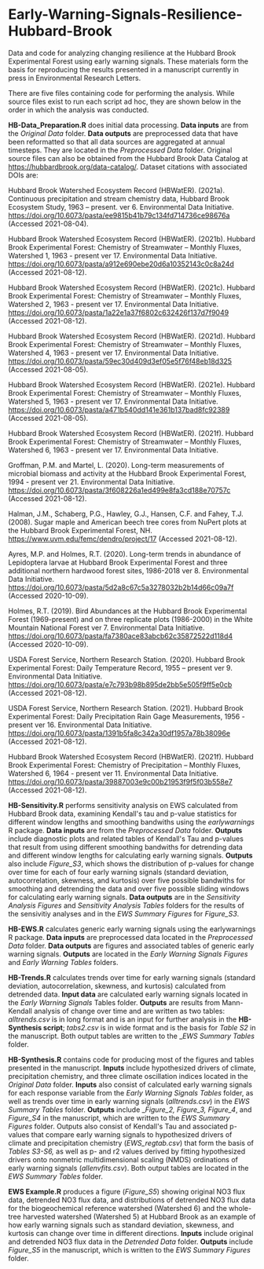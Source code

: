 # Early-Warning-Signals-Resilience-Hubbard-Brook
Data and code for analyzing changing resilience at the Hubbard Brook Experimental Forest using early warning signals. These materials form the basis for reproducing the results presented in a manuscript currently in press in Environmental Research Letters.

There are five files containing code for performing the analysis. While source files exist to run each script ad hoc, they are shown below in the order in which the analysis was conducted. 

**HB-Data_Preparation.R** does initial data processing. **Data inputs** are from the _Original Data_ folder. **Data outputs** are preprocessed data that have been reformatted so that all data sources are aggregated at annual timesteps. They are located in the _Preprocessed Data_ folder. Original source files can also be obtained from the Hubbard Brook Data Catalog at https://hubbardbrook.org/data-catalog/. Dataset citations with associated DOIs are:

Hubbard Brook Watershed Ecosystem Record (HBWatER). (2021a). Continuous precipitation and stream chemistry data, Hubbard Brook Ecosystem Study, 1963 – present. ver 6. Environmental Data Initiative. https://doi.org/10.6073/pasta/ee9815b41b79c134fd714736ce98676a (Accessed 2021-08-04).

Hubbard Brook Watershed Ecosystem Record (HBWatER). (2021b). Hubbard Brook Experimental Forest: Chemistry of Streamwater – Monthly Fluxes, Watershed 1, 1963 - present ver 17. Environmental Data Initiative. https://doi.org/10.6073/pasta/a912e690ebe20d6a10352143c0c8a24d (Accessed 2021-08-12).

Hubbard Brook Watershed Ecosystem Record (HBWatER). (2021c). Hubbard Brook Experimental Forest: Chemistry of Streamwater – Monthly Fluxes, Watershed 2, 1963 - present ver 17. Environmental Data Initiative. https://doi.org/10.6073/pasta/1a22e1a37f6802c632426f137d7f9049 (Accessed 2021-08-12).

Hubbard Brook Watershed Ecosystem Record (HBWatER). (2021d). Hubbard Brook Experimental Forest: Chemistry of Streamwater – Monthly Fluxes, Watershed 4, 1963 - present ver 17. Environmental Data Initiative. https://doi.org/10.6073/pasta/59ec30d409d3ef05e5f76f48eb18d325 (Accessed 2021-08-05).

Hubbard Brook Watershed Ecosystem Record (HBWatER). (2021e). Hubbard Brook Experimental Forest: Chemistry of Streamwater – Monthly Fluxes, Watershed 5, 1963 - present ver 17. Environmental Data Initiative. https://doi.org/10.6073/pasta/a471b540dd141e361b137bad8fc92389 (Accessed 2021-08-05).

Hubbard Brook Watershed Ecosystem Record (HBWatER). (2021f). Hubbard Brook Experimental Forest: Chemistry of Streamwater – Monthly Fluxes, Watershed 6, 1963 - present ver 17. Environmental Data Initiative. 

Groffman, P.M. and Martel, L. (2020). Long-term measurements of microbial biomass and activity at the Hubbard Brook Experimental Forest, 1994 - present ver 21. Environmental Data Initiative. https://doi.org/10.6073/pasta/3f608226a1ed499e8fa3cd188e70757c (Accessed 2021-08-12).

Halman, J.M., Schaberg, P.G., Hawley, G.J., Hansen, C.F. and Fahey, T.J. (2008). Sugar maple and American beech tree cores from NuPert plots at the Hubbard Brook Experimental Forest, NH. https://www.uvm.edu/femc/dendro/project/17 (Accessed  2021-08-12).

Ayres, M.P. and Holmes, R.T. (2020). Long-term trends in abundance of Lepidoptera larvae at Hubbard Brook Experimental Forest and three additional northern hardwood forest sites, 1986-2018 ver 8. Environmental Data Initiative.  https://doi.org/10.6073/pasta/5d2a8c67c5a3278032b2b14d66c09a7f (Accessed 2020-10-09).

Holmes, R.T. (2019). Bird Abundances at the Hubbard Brook Experimental Forest (1969-present) and on three replicate plots (1986-2000) in the White Mountain National Forest ver 7. Environmental Data Initiative. https://doi.org/10.6073/pasta/fa7380ace83abcb62c35872522d118d4 (Accessed 2020-10-09).

USDA Forest Service, Northern Research Station. (2020). Hubbard Brook Experimental Forest: Daily Temperature Record, 1955 – present ver 9. Environmental Data Initiative. https://doi.org/10.6073/pasta/e7c793b98b895de2bb5e505f9ff5e0cb (Accessed 2021-08-12).

USDA Forest Service, Northern Research Station. (2021). Hubbard Brook Experimental Forest: Daily Precipitation Rain Gage Measurements, 1956 - present ver 16. Environmental Data Initiative. https://doi.org/10.6073/pasta/1391b5fa8c342a30df1957a78b38096e (Accessed 2021-08-12).

Hubbard Brook Watershed Ecosystem Record (HBWatER). (2021f). Hubbard Brook Experimental Forest: Chemistry of Precipitation – Monthly Fluxes, Watershed 6, 1964 - present ver 11. Environmental Data Initiative. https://doi.org/10.6073/pasta/39887003e9c00b21953f9f5f03b558e7 (Accessed 2021-08-12).

**HB-Sensitivity.R** performs sensitivity analysis on EWS calculated from Hubbard Brook data, examining Kendall's tau and p-value statistics for different window lengths and smoothing bandwiths using the _earlywarnings_ R package. **Data inputs** are from the _Preprocessed Data_ folder. **Outputs** include diagnostic plots and related tables of Kendall's Tau and p-values that result from using different smoothing bandwiths for detrending data and different window lengths for calculating early warning signals. **Outputs** also include _Figure_S3_, which shows the distribution of p-values for change over time for each of four early warning signals (standard deviation, autocorrelation, skewness, and kurtosis) over five possible bandwiths for smoothing and detrending the data and over five possible sliding windows for calculating early warning signals. **Data outputs** are in the _Sensitivity Analysis Figures_ and _Sensitivity Analysis Tables_ folders for the results of the sensivitiy analyses and in the _EWS Summary Figures_ for _Figure_S3_.  

**HB-EWS.R** calculates generic early warning signals using the earlywarnings R package. **Data inputs** are preprocessed data located in the _Preprocessed Data_ folder. **Data outputs** are figures and associated tables of generic early warning signals. **Outputs** are located in the _Early Warning Signals Figures_ and _Early Warning Tables_ folders. 

**HB-Trends.R** calculates trends over time for early warning signals (standard deviation, autocorrelation, skewness, and kurtosis) calculated from detrended data. **Input data** are calculated early warning signals located in the _Early Warning Signals_ Tables folder. **Outputs** are results from Mann-Kendall analysis of change over time and are written as two tables: _alltrends.csv_ is in long format and is an input for further analysis in the **HB-Synthesis script**; _tabs2.csv_ is in wide format and is the basis for _Table S2_ in the manuscript. Both output tables are written to the __EWS Summary Tables_ folder.

**HB-Synthesis.R** contains code for producing most of the figures and tables presented in the manuscript. **Inputs** include hypothesized drivers of climate, precipitation chemistry, and three climate oscillation indices located in the _Original Data_ folder. **Inputs** also consist of calculated early warning signals for each response variable from the _Early Warning Signals Tables_ folder, as well as trends over time in early warning signals (_alltrends.csv_) in the _EWS Summary Tables_ folder. **Outputs** include __Figure_2, Figure_3, Figure_4_, and _Figure_S4_ in the manuscript, which are written to the _EWS Summary Figures_ folder. Outputs also consist of Kendall's Tau and associated p-values that compare early warning signals to hypothesized drivers of climate and precipitation chemistry (_EWS_regtab.csv_) that form the basis of _Tables S3-S6,_ as well as p- and r2 values derived by fitting hypothesized drivers onto nonmetric multidimensional scaling (NMDS) ordinations of early warning signals (_allenvfits.csv_). Both output tables are located in the _EWS Summary Tables_ folder.

**EWS Example.R** produces a figure (_Figure_S5_) showing original NO3 flux data, detrended NO3 flux data, and  distributions of detrended NO3 flux data for the biogeochemical reference watershed (Watershed 6) and the whole-tree harvested watershed (Watershed 5) at Hubbard Brook as an example of how early warning signals such as standard deviation, skewness, and kurtosis can change over time in different directions. **Inputs** include original and detrended NO3 flux data in the _Detrended Data_ folder.  **Outputs** include _Figure_S5_ in the manuscript, which is written to the _EWS Summary Figures_ folder. 
